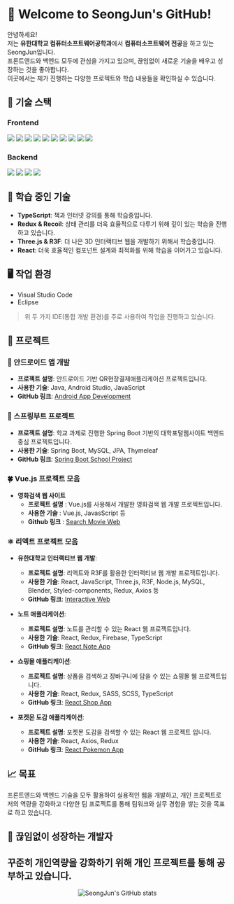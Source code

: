 <!--
**Seong-Jun1525/Seong-Jun1525** is a ✨ _special_ ✨ repository because its `README.md` (this file) appears on your GitHub profile.

Here are some ideas to get you started:

- 🔭 I’m currently working on ...
- 🌱 I’m currently learning ...
- 👯 I’m looking to collaborate on ...
- 🤔 I’m looking for help with ...
- 💬 Ask me about ...
- 📫 How to reach me: ...
- 😄 Pronouns: ...
- ⚡ Fun fact: ...
-->
# 👋 Welcome to SeongJun's GitHub!

안녕하세요!  
저는 **유한대학교 컴퓨터소프트웨어공학과**에서 **컴퓨터소프트웨어 전공**을 하고 있는 SeongJun입니다.  
프론트엔드와 백엔드 모두에 관심을 가지고 있으며, 끊임없이 새로운 기술을 배우고 성장하는 것을 좋아합니다.  
이곳에서는 제가 진행하는 다양한 프로젝트와 학습 내용들을 확인하실 수 있습니다.  

## 🔧 기술 스택

### Frontend
<div>
  <img src="https://img.shields.io/badge/HTML5-E34F26?style=flat&logo=html5&logoColor=white"/>
  <img src="https://img.shields.io/badge/CSS3-1572B6?style=flat&logo=css3&logoColor=white"/>
  <img src="https://img.shields.io/badge/JavaScript-F7DF1E?style=flat&logo=javascript&logoColor=black"/>
  <img src="https://img.shields.io/badge/React-61DAFB?style=flat&logo=react&logoColor=black"/>
  <img src="https://img.shields.io/badge/Styled--Components-DB7093?style=flat&logo=styled-components&logoColor=white"/>
  <img src="https://img.shields.io/badge/Redux-764ABC?style=flat&logo=redux&logoColor=white"/>
  <img src="https://img.shields.io/badge/Recoil-3578E5?style=flat&logo=recoil&logoColor=white"/>
  <img src="https://img.shields.io/badge/Three.js-000000?style=flat&logo=three.js&logoColor=white"/>
  <img src="https://img.shields.io/badge/R3F-008080?style=flat&logoColor=white"/>
  <img src="https://img.shields.io/badge/TypeScript-3178C6?style=flat&logo=typescript&logoColor=white"/>
</div>

### Backend
<div>
  <img src="https://img.shields.io/badge/Node.js-339933?style=flat&logo=node.js&logoColor=white"/>
  <img src="https://img.shields.io/badge/Spring%20Boot-6DB33F?style=flat&logo=springboot&logoColor=white"/>
  <img src="https://img.shields.io/badge/MySQL-4479A1?style=flat&logo=mysql&logoColor=white"/>
  <img src="https://img.shields.io/badge/Java-007396?style=flat&logo=java&logoColor=white"/>
</div>

## 📘 학습 중인 기술
- **TypeScript**: 책과 인터넷 강의를 통해 학습중입니다.
- **Redux & Recoil**: 상태 관리를 더욱 효율적으로 다루기 위해 깊이 있는 학습을 진행하고 있습니다.
- **Three.js & R3F**: 더 나은 3D 인터랙티브 웹을 개발하기 위해서 학습중입니다.
- **React**: 더욱 효율적인 컴포넌트 설계와 최적화를 위해 학습을 이어가고 있습니다.

## 🖥️ 작업 환경
- Visual Studio Code
- Eclipse

> 위 두 가지 IDE(통합 개발 환경)를 주로 사용하여 작업을 진행하고 있습니다.

## 📂 프로젝트

### 📱 안드로이드 앱 개발
- **프로젝트 설명**: 안드로이드 기반 QR현장결제애플리케이션 프로젝트입니다.
- **사용한 기술**: Java, Android Studio, JavaScript
- **GitHub 링크**: [Android App Development](https://github.com/yuhan19plus/AndroidProjects)

### 🌱 스프링부트 프로젝트
- **프로젝트 설명**: 학교 과제로 진행한 Spring Boot 기반의 대학포털웹사이트 백엔드 중심 프로젝트입니다.
- **사용한 기술**: Spring Boot, MySQL, JPA, Thymeleaf
- **GitHub 링크**: [Spring Boot School Project](https://github.com/Seong-Jun1525/SpringBootSchoolProject)

### 🍀 Vue.js 프로젝트 모음
- **영화검색 웹 사이트**
  - **프로젝트 설명** : Vue.js를 사용해서 개발한 영화검색 웹 개발 프로젝트입니다.
  - **사용한 기술** : Vue.js, JavasScript 등
  - **Github 링크** : [Search Movie Web](https://github.com/Seong-Jun1525/vue-movie-app)
 
### ⚛️ 리액트 프로젝트 모음
- **유한대학교 인터랙티브 웹 개발**:
  - **프로젝트 설명**: 리액트와 R3F를 활용한 인터랙티브 웹 개발 프로젝트입니다.
  - **사용한 기술**: React, JavaScript, Three.js, R3F, Node.js, MySQL, Blender, Styled-components, Redux, Axios 등
  - **GitHub 링크**: [Interactive Web](https://github.com/yuhan19-plus/yuhan-interactive-web)

- **노트 애플리케이션**:
  - **프로젝트 설명**: 노트를 관리할 수 있는 React 웹 프로젝트입니다.
  - **사용한 기술**: React, Redux, Firebase, TypeScript
  - **GitHub 링크**: [React Note App](https://github.com/Seong-Jun1525/react-note-app)

- **쇼핑몰 애플리케이션**:
  - **프로젝트 설명**: 상품을 검색하고 장바구니에 담을 수 있는 쇼핑몰 웹 프로젝트입니다.
  - **사용한 기술**: React, Redux, SASS, SCSS, TypeScript
  - **GitHub 링크**: [React Shop App](https://github.com/Seong-Jun1525/react-shop-app)

- **포켓몬 도감 애플리케이션**:
  - **프로젝트 설명**: 포켓몬 도감을 검색할 수 있는 React 웹 프로젝트 입니다.
  - **사용한 기술**: React, Axios, Redux
  - **GitHub 링크**: [React Pokemon App](https://github.com/Seong-Jun1525/react-pokemon)

## 📈 목표
프론트엔드와 백엔드 기술을 모두 활용하여 실용적인 웹을 개발하고, 
개인 프로젝트로 저의 역량을 강화하고 다양한 팀 프로젝트를 통해 팀워크와 실무 경험을 쌓는 것을 목표로 하고 있습니다.

## 🌱 끊임없이 성장하는 개발자
꾸준히 개인역량을 강화하기 위해 개인 프로젝트를 통해 공부하고 있습니다.
---

<div align="center">
  <img src="https://github-readme-stats.vercel.app/api?username=Seong-Jun1525&show_icons=true&theme=radical" alt="SeongJun's GitHub stats" />
</div>
